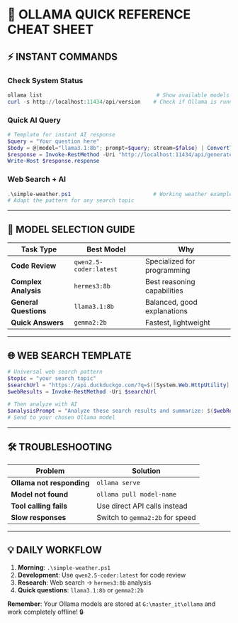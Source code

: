 # 🚀 OLLAMA QUICK REFERENCE CHEAT SHEET

## ⚡ **INSTANT COMMANDS**

### **Check System Status**
```powershell
ollama list                                    # Show available models
curl -s http://localhost:11434/api/version    # Check if Ollama is running
```

### **Quick AI Query**
```powershell
# Template for instant AI response
$query = "Your question here"
$body = @{model="llama3.1:8b"; prompt=$query; stream=$false} | ConvertTo-Json
$response = Invoke-RestMethod -Uri "http://localhost:11434/api/generate" -Method POST -Body $body -ContentType "application/json"
Write-Host $response.response
```

### **Web Search + AI**
```powershell
.\simple-weather.ps1                          # Working weather example
# Adapt the pattern for any search topic
```

---

## 🤖 **MODEL SELECTION GUIDE**

| Task Type | Best Model | Why |
|-----------|------------|-----|
| **Code Review** | `qwen2.5-coder:latest` | Specialized for programming |
| **Complex Analysis** | `hermes3:8b` | Best reasoning capabilities |
| **General Questions** | `llama3.1:8b` | Balanced, good explanations |
| **Quick Answers** | `gemma2:2b` | Fastest, lightweight |

---

## 🌐 **WEB SEARCH TEMPLATE**

```powershell
# Universal web search pattern
$topic = "your search topic"
$searchUrl = "https://api.duckduckgo.com/?q=$([System.Web.HttpUtility]::UrlEncode($topic))&format=json"
$webResults = Invoke-RestMethod -Uri $searchUrl

# Then analyze with AI
$analysisPrompt = "Analyze these search results and summarize: $($webResults.AbstractText)"
# Send to your chosen Ollama model
```

---

## 🛠️ **TROUBLESHOOTING**

| Problem | Solution |
|---------|----------|
| **Ollama not responding** | `ollama serve` |
| **Model not found** | `ollama pull model-name` |
| **Tool calling fails** | Use direct API calls instead |
| **Slow responses** | Switch to `gemma2:2b` for speed |

---

## 💡 **DAILY WORKFLOW**

1. **Morning**: `.\simple-weather.ps1` 
2. **Development**: Use `qwen2.5-coder:latest` for code review
3. **Research**: Web search → `hermes3:8b` analysis  
4. **Quick questions**: `llama3.1:8b` or `gemma2:2b`

**Remember**: Your Ollama models are stored at `G:\master_it\ollama` and work completely offline! 🔒
